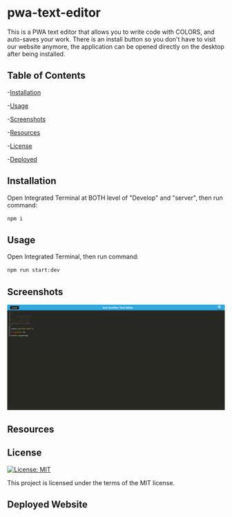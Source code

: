 # pwa-text-editor

This is a PWA text editor that allows you to write code with COLORS, and auto-saves your work. There is an install button so you don't have to visit our website anymore, the application can be opened directly on the desktop after being installed.


## Table of Contents

-[Installation](#installation)

-[Usage](#usage)

-[Screenshots](#screenshots)

-[Resources](#resources)

-[License](#license)

-[Deployed](#deployed-website)

## Installation

Open Integrated Terminal at BOTH level of "Develop" and "server", then run command:

```sh
npm i
```

## Usage

Open Integrated Terminal, then run command:
```sh
npm run start:dev
```
## Screenshots
![text editor](./imgs/text-editor.png)

## Resources


## License

[![License: MIT](https://img.shields.io/badge/License-MIT-yellow.svg)](https://opensource.org/licenses/MIT)

This project is licensed under the terms of the MIT license.

## Deployed Website